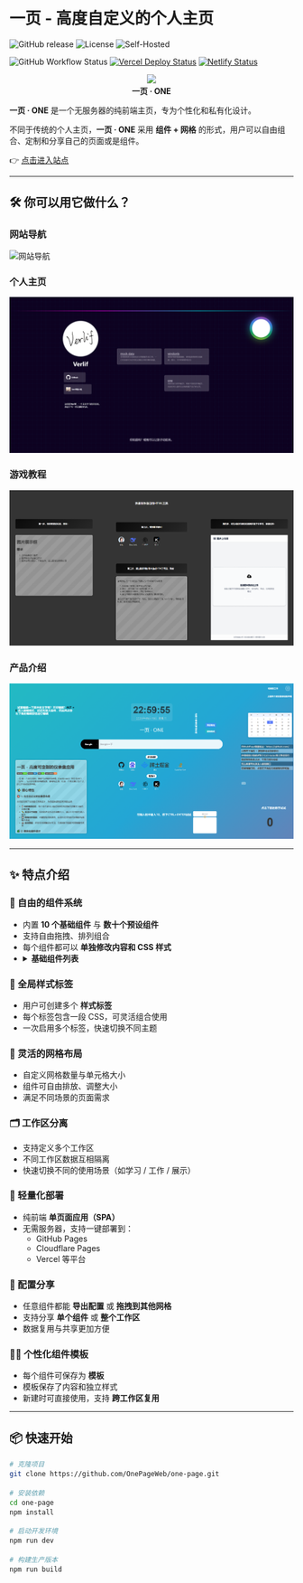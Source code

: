 # 一页 - 高度自定义的个人主页

![GitHub release](https://img.shields.io/github/v/release/OnePageWeb/one) ![License](https://img.shields.io/github/license/OnePageWeb/one-page) ![Self-Hosted](https://img.shields.io/badge/Self--Hosted-Yes-important)

![GitHub Workflow Status](https://img.shields.io/github/actions/workflow/status/OnePageWeb/one-page/main.yml) [![Vercel Deploy Status](https://vercelbadge.vercel.app/api/verlif/one)](https://vercel.com/verlif/one) [![Netlify Status](https://api.netlify.com/api/v1/badges/f0bc9a99-ca31-4c88-833f-34a41ea390d3/deploy-status)](https://app.netlify.com/projects/one-nav/deploys)

<center><a href="https://one.verlif.top/"><img width="200px" src="https://one.verlif.top/favicon.ico"></a></center>
<center><strong>一页 · ONE</strong></center>

**一页 · ONE** 是一个无服务器的纯前端主页，专为个性化和私有化设计。

不同于传统的个人主页，**一页 · ONE** 采用 **组件 + 网格** 的形式，用户可以自由组合、定制和分享自己的页面或是组件。

👉 [点击进入站点](https://one.verlif.top/)

---

## 🛠️ 你可以用它做什么？

### 网站导航

![网站导航](./public/imgs/display/starter_navigation.png)

### 个人主页

![个人主页](./public/imgs/display/starter_profile.png)

### 游戏教程

![快速制作HTML组件教程](./public/imgs/display/help_use_html.png)

### 产品介绍

![简单介绍](./public/imgs/display/starter_tutorial.png)

---

## ✨ 特点介绍

### 🧩 自由的组件系统

- 内置 **10 个基础组件** 与 **数十个预设组件**
- 支持自由拖拽、排列组合
- 每个组件都可以 **单独修改内容和 CSS 样式**
- <details>
    <summary>
      <b>基础组件列表</b>
    </summary>
    <section>
      <li>文本格子：文本输入框，支持H5标签</li>
      <li>便签格子：markdown文本域，双击即可快速编辑</li>
      <li>搜索栏：通过自定义搜索引擎进行搜索</li>
      <li>网址格子：输入网址来在组件中直接显示网页</li>
      <li>网页格子：将网页代码放入格子中，即可在页面中显示其内容</li>
      <li>快速链接：自定义链接标签，点击打开网页</li>
      <li>按钮格子：提供可点击的按钮，自定义点击后执行脚本内容</li>
      <li>输入转换：提供输入框与输出框，通过编写转换方法自定义输出内容</li>
      <li>计算函数：自定义js脚本，支持加载时运行和双击运行两种方式</li>
      <li>记录格子：分条目的文本记录组件</li>
    </section>
  </details>

### 🎨 全局样式标签

- 用户可创建多个 **样式标签**
- 每个标签包含一段 CSS，可灵活组合使用
- 一次启用多个标签，快速切换不同主题

### 📐 灵活的网格布局

- 自定义网格数量与单元格大小
- 组件可自由排放、调整大小
- 满足不同场景的页面需求

### 🗂️ 工作区分离

- 支持定义多个工作区
- 不同工作区数据互相隔离
- 快速切换不同的使用场景（如学习 / 工作 / 展示）

### 🚀 轻量化部署

- 纯前端 **单页面应用（SPA）**
- 无需服务器，支持一键部署到：
    - GitHub Pages
    - Cloudflare Pages
    - Vercel 等平台

### 🔄 配置分享

- 任意组件都能 **导出配置** 或 **拖拽到其他网格**
- 支持分享 **单个组件** 或 **整个工作区**
- 数据复用与共享更加方便

### 🧑‍🎨 个性化组件模板

- 每个组件可保存为 **模板**
- 模板保存了内容和独立样式
- 新建时可直接使用，支持 **跨工作区复用**

---

## 📦 快速开始

```bash
# 克隆项目
git clone https://github.com/OnePageWeb/one-page.git

# 安装依赖
cd one-page
npm install

# 启动开发环境
npm run dev

# 构建生产版本
npm run build
```

